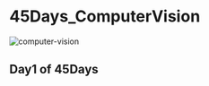 # 45Days_ComputerVision
![computer-vision](https://user-images.githubusercontent.com/75212387/175838448-5b12ca4c-aa1b-4088-9385-e995dfbd59be.jpg)
## Day1 of 45Days
